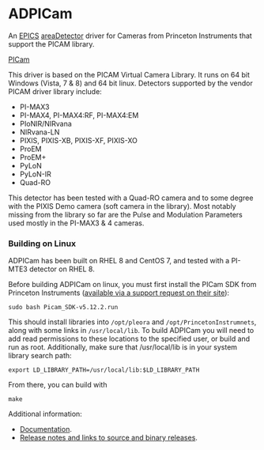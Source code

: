 ADPICam
=============
An [EPICS](http://www.aps.anl.gov/epics/) [areaDetector](https://github.com/areaDetector/areaDetector/blob/master/README.md) 
driver for Cameras from Princeton Instruments that support the PICAM library.  

[PICam](ftp://ftp.princetoninstruments.com/public/Manuals/Princeton%20Instruments/PICam%20User%20Manual.pdf)

This driver is based on the PICAM Virtual Camera Library. It runs on 64 bit Windows (Vista, 7 & 8) and 64 bit linux. Detectors supported by the vendor PICAM driver library include:
* PI-MAX3
* PI-MAX4, PI-MAX4:RF, PI-MAX4:EM
* PIoNIR/NIRvana
* NIRvana-LN
* PIXIS, PIXIS-XB, PIXIS-XF, PIXIS-XO
* ProEM
* ProEM+
* PyLoN
* PyLoN-IR
* Quad-RO

This detector has been tested with a Quad-RO camera and to some degree with the 
PIXIS Demo camera (soft camera in the library).  Most notably missing from the 
library so far are the Pulse and Modulation Parameters used mostly in the 
PI-MAX3 & 4 cameras.     

### Building on Linux

ADPICam has been built on RHEL 8 and CentOS 7, and tested with a PI-MTE3 detector on RHEL 8.

Before building ADPICam on linux, you must first install the PICam SDK from Princeton Instruments ([available via a support request on their site](https://www.princetoninstruments.com/contact-software/)):

```
sudo bash Picam_SDK-v5.12.2.run
```

This should install libraries into `/opt/pleora` and `/opt/PrincetonInstrumnets`, along with some links in `/usr/local/lib`. To build ADPICam you will need to add read permissions to these locations to the specified user, or build and run as root. Additionally, make sure that /usr/local/lib is in your system library search path:

```
export LD_LIBRARY_PATH=/usr/local/lib:$LD_LIBRARY_PATH
```

From there, you can build with

```
make
```

Additional information:
* [Documentation](https://areaDetector.github.io/areaDetector/ADPICam/PICamDoc.html).
* [Release notes and links to source and binary releases](RELEASE.md).
